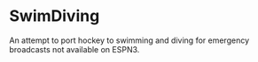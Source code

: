 SwimDiving
========
An attempt to port hockey to swimming and diving for emergency broadcasts not available on ESPN3.
